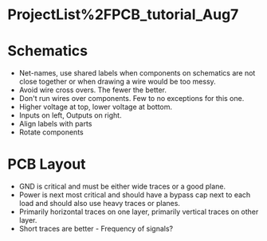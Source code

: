 # ProjectList%2FPCB_tutorial_Aug7
# Schematics
 * Net-names, use shared labels when components on schematics are not close together or when drawing a wire would be too messy.
 * Avoid wire cross overs. The fewer the better.
 * Don't run wires over components. Few to no exceptions for this one.
 * Higher voltage at top, lower voltage at bottom.
 * Inputs on left, Outputs on right.
 * Align labels with parts
 * Rotate components

# PCB Layout
 * GND is critical and must be either wide traces or a good plane.
 * Power is next most critical and should have a bypass cap next to each load and should also use heavy traces or planes.
 * Primarily horizontal traces on one layer, primarily vertical traces on other layer.
 * Short traces are better - Frequency of signals?
